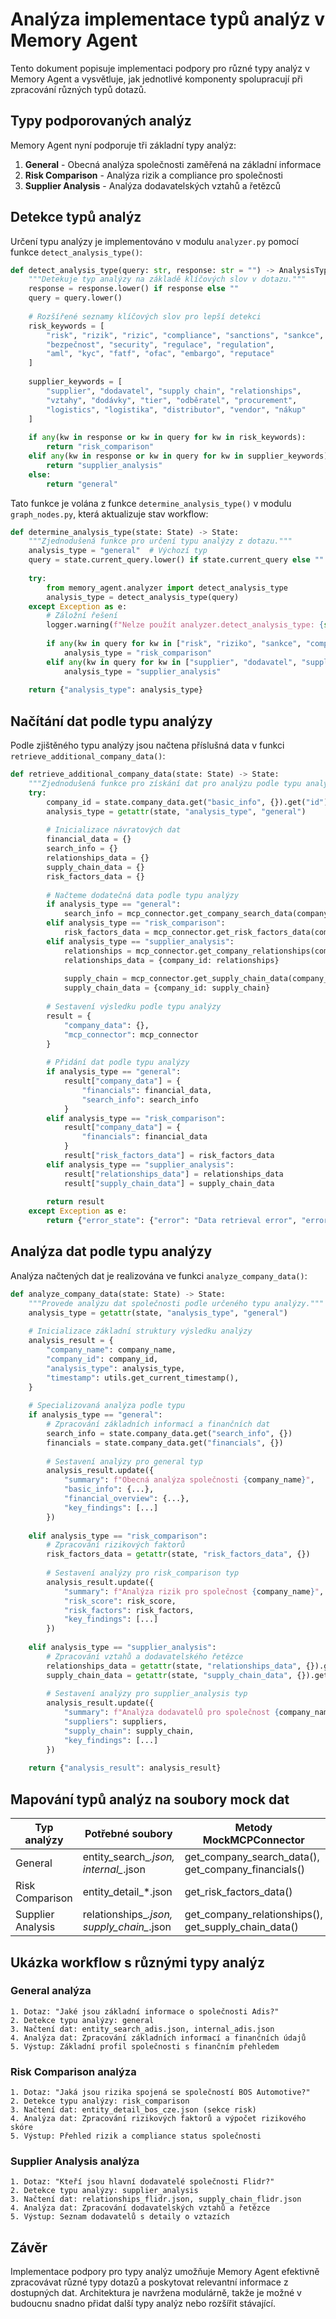 # Analýza implementace typů analýz v Memory Agent

Tento dokument popisuje implementaci podpory pro různé typy analýz v Memory Agent a vysvětluje, jak jednotlivé komponenty spolupracují při zpracování různých typů dotazů.

## Typy podporovaných analýz

Memory Agent nyní podporuje tři základní typy analýz:

1. **General** - Obecná analýza společnosti zaměřená na základní informace
2. **Risk Comparison** - Analýza rizik a compliance pro společnosti
3. **Supplier Analysis** - Analýza dodavatelských vztahů a řetězců

## Detekce typů analýz

Určení typu analýzy je implementováno v modulu `analyzer.py` pomocí funkce `detect_analysis_type()`:

```python
def detect_analysis_type(query: str, response: str = "") -> AnalysisType:
    """Detekuje typ analýzy na základě klíčových slov v dotazu."""
    response = response.lower() if response else ""
    query = query.lower()
    
    # Rozšířené seznamy klíčových slov pro lepší detekci
    risk_keywords = [
        "risk", "rizik", "rizic", "compliance", "sanctions", "sankce", 
        "bezpečnost", "security", "regulace", "regulation",
        "aml", "kyc", "fatf", "ofac", "embargo", "reputace"
    ]
    
    supplier_keywords = [
        "supplier", "dodavatel", "supply chain", "relationships", 
        "vztahy", "dodávky", "tier", "odběratel", "procurement",
        "logistics", "logistika", "distributor", "vendor", "nákup"
    ]
    
    if any(kw in response or kw in query for kw in risk_keywords):
        return "risk_comparison"
    elif any(kw in response or kw in query for kw in supplier_keywords):
        return "supplier_analysis"
    else:
        return "general"
```

Tato funkce je volána z funkce `determine_analysis_type()` v modulu `graph_nodes.py`, která aktualizuje stav workflow:

```python
def determine_analysis_type(state: State) -> State:
    """Zjednodušená funkce pro určení typu analýzy z dotazu."""
    analysis_type = "general"  # Výchozí typ
    query = state.current_query.lower() if state.current_query else ""
    
    try:
        from memory_agent.analyzer import detect_analysis_type
        analysis_type = detect_analysis_type(query)
    except Exception as e:
        # Záložní řešení
        logger.warning(f"Nelze použít analyzer.detect_analysis_type: {str(e)}")
        
        if any(kw in query for kw in ["risk", "riziko", "sankce", "compliance"]):
            analysis_type = "risk_comparison"
        elif any(kw in query for kw in ["supplier", "dodavatel", "supply chain"]):
            analysis_type = "supplier_analysis"
    
    return {"analysis_type": analysis_type}
```

## Načítání dat podle typu analýzy

Podle zjištěného typu analýzy jsou načtena příslušná data v funkci `retrieve_additional_company_data()`:

```python
def retrieve_additional_company_data(state: State) -> State:
    """Zjednodušená funkce pro získání dat pro analýzu podle typu analýzy."""
    try:
        company_id = state.company_data.get("basic_info", {}).get("id")
        analysis_type = getattr(state, "analysis_type", "general")
        
        # Inicializace návratových dat
        financial_data = {}
        search_info = {}
        relationships_data = {}
        supply_chain_data = {}
        risk_factors_data = {}
        
        # Načteme dodatečná data podle typu analýzy
        if analysis_type == "general":
            search_info = mcp_connector.get_company_search_data(company_id)
        elif analysis_type == "risk_comparison":
            risk_factors_data = mcp_connector.get_risk_factors_data(company_id)
        elif analysis_type == "supplier_analysis":
            relationships = mcp_connector.get_company_relationships(company_id)
            relationships_data = {company_id: relationships}
            
            supply_chain = mcp_connector.get_supply_chain_data(company_id)
            supply_chain_data = {company_id: supply_chain}
        
        # Sestavení výsledku podle typu analýzy
        result = {
            "company_data": {},
            "mcp_connector": mcp_connector
        }
        
        # Přidání dat podle typu analýzy
        if analysis_type == "general":
            result["company_data"] = {
                "financials": financial_data,
                "search_info": search_info
            }
        elif analysis_type == "risk_comparison":
            result["company_data"] = {
                "financials": financial_data
            }
            result["risk_factors_data"] = risk_factors_data
        elif analysis_type == "supplier_analysis":
            result["relationships_data"] = relationships_data
            result["supply_chain_data"] = supply_chain_data
        
        return result
    except Exception as e:
        return {"error_state": {"error": "Data retrieval error", "error_type": "data_access_error"}}
```

## Analýza dat podle typu analýzy

Analýza načtených dat je realizována ve funkci `analyze_company_data()`:

```python
def analyze_company_data(state: State) -> State:
    """Provede analýzu dat společnosti podle určeného typu analýzy."""
    analysis_type = getattr(state, "analysis_type", "general")
    
    # Inicializace základní struktury výsledku analýzy
    analysis_result = {
        "company_name": company_name,
        "company_id": company_id,
        "analysis_type": analysis_type,
        "timestamp": utils.get_current_timestamp(),
    }
    
    # Specializovaná analýza podle typu
    if analysis_type == "general":
        # Zpracování základních informací a finančních dat
        search_info = state.company_data.get("search_info", {})
        financials = state.company_data.get("financials", {})
        
        # Sestavení analýzy pro general typ
        analysis_result.update({
            "summary": f"Obecná analýza společnosti {company_name}",
            "basic_info": {...},
            "financial_overview": {...},
            "key_findings": [...]
        })
    
    elif analysis_type == "risk_comparison":
        # Zpracování rizikových faktorů
        risk_factors_data = getattr(state, "risk_factors_data", {})
        
        # Sestavení analýzy pro risk_comparison typ
        analysis_result.update({
            "summary": f"Analýza rizik pro společnost {company_name}",
            "risk_score": risk_score,
            "risk_factors": risk_factors,
            "key_findings": [...]
        })
    
    elif analysis_type == "supplier_analysis":
        # Zpracování vztahů a dodavatelského řetězce
        relationships_data = getattr(state, "relationships_data", {}).get(company_id, [])
        supply_chain_data = getattr(state, "supply_chain_data", {}).get(company_id, [])
        
        # Sestavení analýzy pro supplier_analysis typ
        analysis_result.update({
            "summary": f"Analýza dodavatelů pro společnost {company_name}",
            "suppliers": suppliers,
            "supply_chain": supply_chain,
            "key_findings": [...]
        })
    
    return {"analysis_result": analysis_result}
```

## Mapování typů analýz na soubory mock dat

| Typ analýzy | Potřebné soubory | Metody MockMCPConnector |
|-------------|-----------------|------------------------|
| General | entity_search_*.json, internal_*.json | get_company_search_data(), get_company_financials() |
| Risk Comparison | entity_detail_*.json | get_risk_factors_data() |
| Supplier Analysis | relationships_*.json, supply_chain_*.json | get_company_relationships(), get_supply_chain_data() |

## Ukázka workflow s různými typy analýz

### General analýza
```
1. Dotaz: "Jaké jsou základní informace o společnosti Adis?"
2. Detekce typu analýzy: general
3. Načtení dat: entity_search_adis.json, internal_adis.json
4. Analýza dat: Zpracování základních informací a finančních údajů
5. Výstup: Základní profil společnosti s finančním přehledem
```

### Risk Comparison analýza
```
1. Dotaz: "Jaká jsou rizika spojená se společností BOS Automotive?"
2. Detekce typu analýzy: risk_comparison
3. Načtení dat: entity_detail_bos_cze.json (sekce risk)
4. Analýza dat: Zpracování rizikových faktorů a výpočet rizikového skóre
5. Výstup: Přehled rizik a compliance status společnosti
```

### Supplier Analysis analýza
```
1. Dotaz: "Kteří jsou hlavní dodavatelé společnosti Flidr?"
2. Detekce typu analýzy: supplier_analysis
3. Načtení dat: relationships_flidr.json, supply_chain_flidr.json
4. Analýza dat: Zpracování dodavatelských vztahů a řetězce
5. Výstup: Seznam dodavatelů s detaily o vztazích
```

## Závěr

Implementace podpory pro typy analýz umožňuje Memory Agent efektivně zpracovávat různé typy dotazů a poskytovat relevantní informace z dostupných dat. Architektura je navržena modulárně, takže je možné v budoucnu snadno přidat další typy analýz nebo rozšířit stávající.
